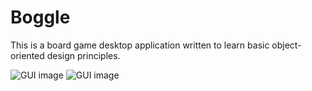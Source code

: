 # Boggle
This is a board game desktop application written to learn basic object-oriented design principles.

![GUI image](/img/Capture1)
![GUI image](/img/Capture3)
